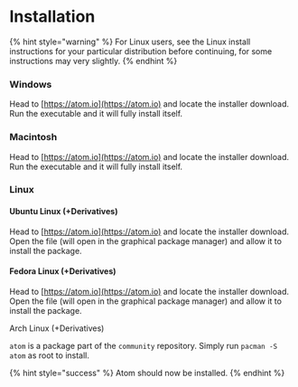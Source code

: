 # Installation

{% hint style="warning" %}
For Linux users, see the Linux install instructions for your particular distribution before continuing, for some instructions may very slightly.
{% endhint %}

### Windows

Head to [https://atom.io](https://atom.io) and locate the installer download. Run the executable and it will fully install itself.

### Macintosh

Head to [https://atom.io](https://atom.io) and locate the installer download. Run the executable and it will fully install itself.

### Linux

#### Ubuntu Linux \(+Derivatives\)

Head to [https://atom.io](https://atom.io) and locate the installer download. Open the file \(will open in the graphical package manager\) and allow it to install the package.

#### Fedora Linux \(+Derivatives\)

Head to [https://atom.io](https://atom.io) and locate the installer download. Open the file \(will open in the graphical package manager\) and allow it to install the package.

Arch Linux \(+Derivatives\)

`atom` is a package part of the `community` repository. Simply run `pacman -S atom` as root to install.

{% hint style="success" %}
Atom should now be installed.
{% endhint %}

